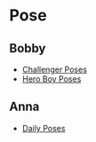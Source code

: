 # Pose
## Bobby
- [Challenger Poses](https://www.daz3d.com/challenger-poses-for-tween-ryan-7)
- [Hero Boy Poses](https://www.daz3d.com/hero-boy-poses-for-tween-ryan7)
## Anna
- [Daily Poses](https://www.daz3d.com/daily-poses-for-the-genesis-3-female-s)
